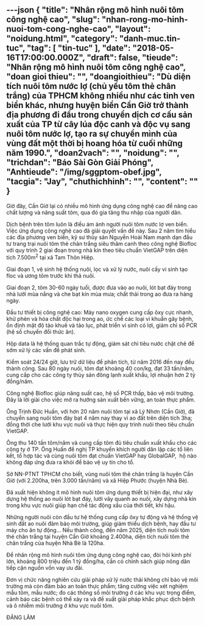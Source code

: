 ---json
{
    "title": "Nhân rộng mô hình nuôi tôm công nghệ cao",
    "slug": "nhan-rong-mo-hinh-nuoi-tom-cong-nghe-cao",
    "layout": "noidung.html",
    "category": "danh-muc.tin-tuc",
    "tag": [
        "tin-tuc"
    ],
    "date": "2018-05-16T17:00:00.000Z",
    "draft": false,
    "tieude": "Nhân rộng mô hình nuôi tôm công nghệ cao",
    "doan gioi thieu": "",
    "doangioithieu": "Dù diện tích nuôi tôm nước lợ (chủ yếu tôm thẻ chân trắng) của TPHCM không nhiều như các tỉnh ven biển khác, nhưng huyện biển Cần Giờ trở thành địa phương đi đầu trong chuyển dịch cơ cấu sản xuất của TP từ cây lúa độc canh và độc vụ sang nuôi tôm nước lợ, tạo ra sự chuyển mình của vùng đất một thời bị hoang hóa từ cuối những năm 1990.",
    "doan2vach": "",
    "noidung": "",
    "trichdan": "Báo Sài Gòn Giải Phóng",
    "Anhtieude": "/img/sggptom-obef.jpg",
    "tacgia": "Jay",
    "chuthichhinh": "",
    "__content__": ""
}
---
<p><span style="font-size:14px">Giờ đ&acirc;y, Cần Giờ lại c&oacute; nhiều m&ocirc; h&igrave;nh ứng dụng c&ocirc;ng nghệ cao để n&acirc;ng cao chất lượng v&agrave; năng suất t&ocirc;m, qua đ&oacute; gia tăng thu nhập của người d&acirc;n.&nbsp;</span></p>

<p><span style="font-size:14px">Dịch bệnh tr&ecirc;n t&ocirc;m lu&ocirc;n l&agrave; điều &aacute;m ảnh người nu&ocirc;i t&ocirc;m nước lợ ven biển. Việc ứng dụng c&ocirc;ng nghệ cao đ&atilde; giải quyết vấn đề n&agrave;y. Sau 2 năm t&igrave;m hiểu c&aacute;c địa phương ven biển, kỹ sư thủy sản Nguyễn Ho&agrave;i Nam mạnh dạn đầu tư trang trại nu&ocirc;i t&ocirc;m thẻ ch&acirc;n trắng si&ecirc;u th&acirc;m canh theo c&ocirc;ng nghệ Biofloc với quy tr&igrave;nh 2 giai đoạn trong nh&agrave; k&iacute;n theo ti&ecirc;u chuẩn VietGAP tr&ecirc;n diện t&iacute;ch 7.500m<sup>2</sup>&nbsp;tại x&atilde; Tam Th&ocirc;n Hiệp.&nbsp;</span></p>

<p><span style="font-size:14px">Giai đoạn 1, vệ sinh hệ thống nu&ocirc;i, lọc v&agrave; xử l&yacute; nước, nu&ocirc;i cấy vi sinh tạo floc v&agrave; ương t&ocirc;m trước khi thả nu&ocirc;i.</span></p>

<p><span style="font-size:14px">Giai đoạn 2, t&ocirc;m 30-60 ng&agrave;y tuổi, được đưa v&agrave;o ao nu&ocirc;i, l&oacute;t bạt đ&aacute;y trong nh&agrave; lưới m&ugrave;a nắng v&agrave; che bạt k&iacute;n m&ugrave;a mưa; chất thải trong ao đưa ra h&agrave;ng ng&agrave;y.</span></p>

<p><span style="font-size:14px">Đầu tư thiết bị c&ocirc;ng nghệ cao: M&aacute;y nano oxygen cung cấp &ocirc;xy cực nhanh, khử ph&egrave;n v&agrave; h&oacute;a chất độc hại trong ao, ức chế c&aacute;c loại vi khuẩn g&acirc;y bệnh, ổn định mật độ tảo khu&ecirc; v&agrave; tảo lục, ph&aacute;t triển vi sinh c&oacute; lợi, giảm chỉ số PCR (hệ số chuyển đổi thức ăn).</span></p>

<p><span style="font-size:14px">Hộp data l&agrave; hệ thống quan trắc tự động, gi&aacute;m s&aacute;t chỉ ti&ecirc;u nước chặt chẽ để sớm xử l&yacute; c&aacute;c vấn đề ph&aacute;t sinh.</span></p>

<p><span style="font-size:14px">Kiểm so&aacute;t 24/24 giờ, lưu trữ dữ liệu để ph&acirc;n t&iacute;ch, từ năm 2016 đến nay đều th&agrave;nh c&ocirc;ng. Sau 80 ng&agrave;y nu&ocirc;i, t&ocirc;m đạt khoảng 40 con/kg, đạt 33 tấn/năm, cung cấp cho c&aacute;c c&ocirc;ng ty thủy sản đ&ocirc;ng lạnh xuất khẩu, lợi nhuận hơn 2 tỷ đồng/năm.</span></p>

<p><span style="font-size:14px">C&ocirc;ng nghệ Biofloc gi&uacute;p năng suất cao, hệ số PCR thấp, bảo vệ m&ocirc;i trường. Đ&acirc;y l&agrave; lời giải cho việc mở ra hướng sản xuất bền vững, an to&agrave;n thực phẩm.&nbsp;</span></p>

<p><span style="font-size:14px">&Ocirc;ng Trịnh Đức Huấn, với hơn 20 năm nu&ocirc;i t&ocirc;m tại x&atilde; L&yacute; Nhơn (Cần Giờ), đ&atilde; chuyển sang nu&ocirc;i t&ocirc;m đ&aacute;y bạt 4 năm nay thay v&igrave; ao đất tr&ecirc;n diện t&iacute;ch 3ha; đồng thời che lưới khu vực nu&ocirc;i v&agrave; thực hiện quy tr&igrave;nh nu&ocirc;i theo ti&ecirc;u chuẩn VietGAP.</span></p>

<p><span style="font-size:14px">&Ocirc;ng thu 140 tấn t&ocirc;m/năm v&agrave; cung cấp t&ocirc;m đủ ti&ecirc;u chuẩn xuất khẩu cho c&aacute;c c&ocirc;ng ty ở TP. &Ocirc;ng Huấn đề nghị TP khuyến kh&iacute;ch người d&acirc;n lập c&aacute;c tổ li&ecirc;n kết, tổ hợp t&aacute;c v&agrave; c&ugrave;ng nu&ocirc;i t&ocirc;m đạt chuẩn VietGAP hay GlobalGAP,&nbsp; hộ n&agrave;o kh&ocirc;ng đ&aacute;p ứng đưa ra khỏi để bảo vệ uy t&iacute;n cho tổ.&nbsp;</span></p>

<p><span style="font-size:14px">Sở NN-PTNT TPHCM cho biết, v&ugrave;ng nu&ocirc;i t&ocirc;m thẻ ch&acirc;n trắng l&agrave; huyện Cần Giờ (với 2.200ha, tr&ecirc;n 3.000 tấn/năm) v&agrave; x&atilde; Hiệp Phước (huyện Nh&agrave; B&egrave;).</span></p>

<p><span style="font-size:14px">Đ&atilde; xuất hiện kh&ocirc;ng &iacute;t m&ocirc; h&igrave;nh nu&ocirc;i t&ocirc;m ứng dụng thiết bị hiện đại, như x&acirc;y dựng hệ thống ao nu&ocirc;i l&oacute;t bạt đ&aacute;y, lưới v&acirc;y quanh ao nu&ocirc;i, x&acirc;y dựng nh&agrave; k&iacute;n trong khu vực nu&ocirc;i gi&uacute;p hạn chế t&aacute;c động xấu của thời tiết, kh&iacute; hậu.</span></p>

<p><span style="font-size:14px">Những người nu&ocirc;i c&ograve;n đầu tư hệ thống cung cấp &ocirc;xy tự động v&agrave; hệ thống vệ sinh đất ao nu&ocirc;i đảm bảo m&ocirc;i trường, gi&uacute;p giảm thiểu dịch bệnh, hay đầu tư m&aacute;y cho ăn tự động... Nếu th&agrave;nh c&ocirc;ng, đến năm 2025, diện t&iacute;ch nu&ocirc;i t&ocirc;m thẻ ch&acirc;n trắng tại huyện Cần Giờ khoảng 2.400ha, diện t&iacute;ch nu&ocirc;i t&ocirc;m thẻ ch&acirc;n trắng của huyện Nh&agrave; B&egrave; l&agrave; 120ha.&nbsp;</span></p>

<p><span style="font-size:14px">Để nh&acirc;n rộng m&ocirc; h&igrave;nh nu&ocirc;i t&ocirc;m ứng dụng c&ocirc;ng nghệ cao, đ&ograve;i hỏi kinh ph&iacute; lớn, khoảng 800 triệu đến 1 tỷ đồng/ha, cần c&oacute; ch&iacute;nh s&aacute;ch gi&uacute;p n&ocirc;ng d&acirc;n tiếp cận nguồn vốn vay ưu đ&atilde;i.</span></p>

<p><span style="font-size:14px">Đơn vị chức năng nghi&ecirc;n cứu giải ph&aacute;p xử l&yacute; nước thải kh&ocirc;ng chỉ bảo vệ m&ocirc;i trường m&agrave; c&ograve;n đảm bảo an to&agrave;n thực phẩm; tăng cường việc x&eacute;t nghiệm mẫu t&ocirc;m, mẫu nước; đo c&aacute;c th&ocirc;ng số m&ocirc;i trường ở c&aacute;c khu vực trọng điểm, cảnh b&aacute;o c&aacute;c bệnh c&oacute; thể xảy ra v&agrave; đề xuất giải ph&aacute;p khắc phục dịch bệnh v&agrave; &ocirc; nhiễm m&ocirc;i trường ở khu vực nu&ocirc;i t&ocirc;m.</span></p>

<p><span style="font-size:14px">ĐĂNG L&Atilde;M</span></p>
